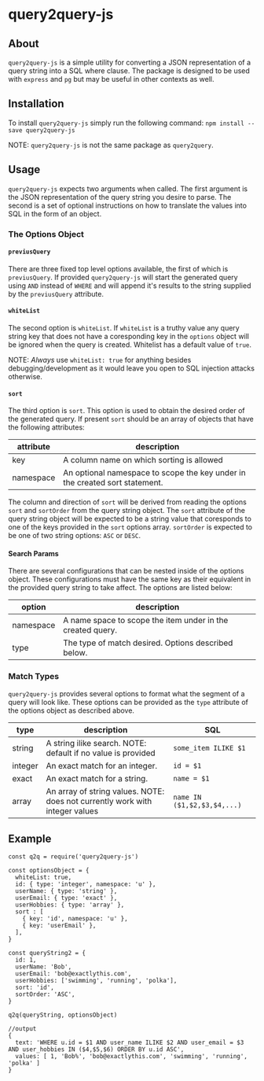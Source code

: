 # query2query-js

## About

`query2query-js` is a simple utility for converting a JSON representation of a
query string into a SQL where clause. The package is designed to be used with
`express` and `pg` but may be useful in other contexts as well.

## Installation

To install `query2query-js` simply run the following command:
`npm install --save query2query-js`

NOTE: `query2query-js` is not the same package as `query2query`.

## Usage

`query2query-js` expects two arguments when called. The first argument is the
JSON representation of the query string you desire to parse. The second is a set
of optional instructions on how to translate the values into SQL in the form
of an object.

### The Options Object

#### `previusQuery`
There are three fixed top level options available, the first of which is
`previusQuery`. If provided `query2query-js` will start the generated query
using `AND` instead of `WHERE` and will append it's results to the string
supplied by the `previusQuery` attribute.

#### `whiteList`
The second option is `whiteList`. If `whiteList` is a truthy value any query
string key that does not have a coresponding key in the `options` object will be
ignored when the query is created. Whitelist has a default value of `true`.

NOTE: _Always_ use `whiteList: true` for anything besides debugging/development
as it would leave you open to SQL injection attacks otherwise.

#### `sort`
The third option is `sort`. This option is used to obtain the desired order of
the generated query. If present `sort` should be an array of objects that have
the following attributes:

| attribute | description |
|-----------|-------------|
| key | A column name on which sorting is allowed |
| namespace | An optional namespace to scope the key under in the created sort statement. |

The column and direction of `sort` will be derived from reading the options
`sort` and `sortOrder` from the query string object. The `sort` attribute of
the query string object will be expected to be a string value that coresponds
to one of the keys provided in the `sort` options array. `sortOrder` is
expected to be one of two string options: `ASC` or `DESC`.

#### Search Params
There are several configurations that can be nested inside of the options
object. These configurations must have the same key as their equivalent in the
provided query string to take affect. The options are listed below:

| option | description |
|--------|-------------|
| namespace | A name space to scope the item under in the created query. |
| type | The type of match desired. Options described below. |

### Match Types

`query2query-js` provides several options to format what the segment of a query
will look like. These options can be provided as the `type` attribute of the
options object as described above.

| type | description | SQL |
|------|-------------|-----|
| string | A string ilike search. NOTE: default if no value is provided | `some_item ILIKE $1` |
| integer | An exact match for an integer. | `id = $1` |
| exact | An exact match for a string. | `name = $1`
| array | An array of string values. NOTE: does not currently work with integer values| `name IN ($1,$2,$3,$4,...)`

## Example

```
const q2q = require('query2query-js')

const optionsObject = {
  whiteList: true,
  id: { type: 'integer', namespace: 'u' },
  userName: { type: 'string' },
  userEmail: { type: 'exact' },
  userHobbies: { type: 'array' },
  sort : [
    { key: 'id', namespace: 'u' },
    { key: 'userEmail' },
  ],
}

const queryString2 = {
  id: 1,
  userName: 'Bob',
  userEmail: 'bob@exactlythis.com',
  userHobbies: ['swimming', 'running', 'polka'],
  sort: 'id',
  sortOrder: 'ASC',
}

q2q(queryString, optionsObject)

//output
{
  text: 'WHERE u.id = $1 AND user_name ILIKE $2 AND user_email = $3 AND user_hobbies IN ($4,$5,$6) ORDER BY u.id ASC',
  values: [ 1, 'Bob%', 'bob@exactlythis.com', 'swimming', 'running', 'polka' ]
}
```
